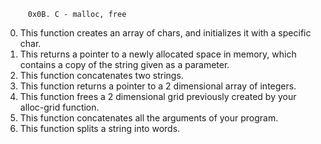          0x0B. C - malloc, free

0) This function creates an array of chars, and initializes it with a
 specific char.
1) This returns a pointer to a newly allocated space in memory, which contains
 a copy of the string given as a parameter.
2) This function concatenates two strings.
3) This function returns a pointer to a 2 dimensional array of integers.
4) This function frees a 2 dimensional grid previously created by your
 alloc-grid function.
5) This function concatenates all the arguments of your program.
6) This function splits a string into words.
